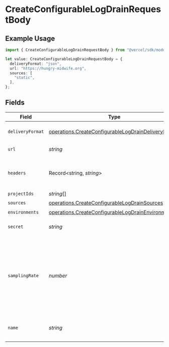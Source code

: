 # CreateConfigurableLogDrainRequestBody

## Example Usage

```typescript
import { CreateConfigurableLogDrainRequestBody } from "@vercel/sdk/models/operations/createconfigurablelogdrain.js";

let value: CreateConfigurableLogDrainRequestBody = {
  deliveryFormat: "json",
  url: "https://hungry-midwife.org",
  sources: [
    "static",
  ],
};
```

## Fields

| Field                                                                                                                      | Type                                                                                                                       | Required                                                                                                                   | Description                                                                                                                | Example                                                                                                                    |
| -------------------------------------------------------------------------------------------------------------------------- | -------------------------------------------------------------------------------------------------------------------------- | -------------------------------------------------------------------------------------------------------------------------- | -------------------------------------------------------------------------------------------------------------------------- | -------------------------------------------------------------------------------------------------------------------------- |
| `deliveryFormat`                                                                                                           | [operations.CreateConfigurableLogDrainDeliveryFormat](../../models/operations/createconfigurablelogdraindeliveryformat.md) | :heavy_check_mark:                                                                                                         | The delivery log format                                                                                                    | json                                                                                                                       |
| `url`                                                                                                                      | *string*                                                                                                                   | :heavy_check_mark:                                                                                                         | The log drain url                                                                                                          |                                                                                                                            |
| `headers`                                                                                                                  | Record<string, *string*>                                                                                                   | :heavy_minus_sign:                                                                                                         | Headers to be sent together with the request                                                                               |                                                                                                                            |
| `projectIds`                                                                                                               | *string*[]                                                                                                                 | :heavy_minus_sign:                                                                                                         | N/A                                                                                                                        |                                                                                                                            |
| `sources`                                                                                                                  | [operations.CreateConfigurableLogDrainSources](../../models/operations/createconfigurablelogdrainsources.md)[]             | :heavy_check_mark:                                                                                                         | N/A                                                                                                                        |                                                                                                                            |
| `environments`                                                                                                             | [operations.CreateConfigurableLogDrainEnvironments](../../models/operations/createconfigurablelogdrainenvironments.md)[]   | :heavy_minus_sign:                                                                                                         | N/A                                                                                                                        |                                                                                                                            |
| `secret`                                                                                                                   | *string*                                                                                                                   | :heavy_minus_sign:                                                                                                         | Custom secret of log drain                                                                                                 |                                                                                                                            |
| `samplingRate`                                                                                                             | *number*                                                                                                                   | :heavy_minus_sign:                                                                                                         | The sampling rate for this log drain. It should be a percentage rate between 0 and 100. With max 2 decimal points          |                                                                                                                            |
| `name`                                                                                                                     | *string*                                                                                                                   | :heavy_minus_sign:                                                                                                         | The custom name of this log drain.                                                                                         |                                                                                                                            |